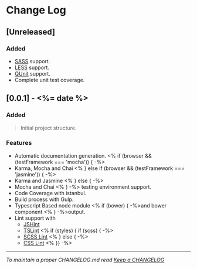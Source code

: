 # Change Log

## [Unreleased]

### Added

- [SASS](http://sass-lang.com/) support.
- [LESS](http://lesscss.org/usage/) support.
- [QUnit](https://qunitjs.com/) support.
- Complete unit test coverage.

## [0.0.1] - <%= date %>

### Added
> Initial project structure.

### Features
- Automatic documentation generation.
<% if (browser && (testFramework === 'mocha')) { -%>
- Karma, Mocha and Chai
<% } else if (browser && (testFramework === 'jasmine')) { -%>
- Karma and Jasmine
<% } else { -%> 
- Mocha and Chai
<% } -%> testing environment support.
- Code Coverage with istanbul.
- Build process with Gulp.
- Typescript Based node module <% if (bower) { -%>and bower component <% } -%>output.
- Lint support with
  - [JSHint](http://jshint.com/)
  - [TSLint](https://www.npmjs.com/package/tslint)
<% if (styles) { if (scss) { -%>
  - [SCSS Lint](https://www.npmjs.com/package/gulp-scss-lint)
<% } else { -%>
  - [CSS Lint](https://www.npmjs.com/package/gulp-csslint) 
<% }} -%>  

---
*To maintain a proper CHANGELOG.md read [Keep a CHANGELOG](http://keepachangelog.com/)*
